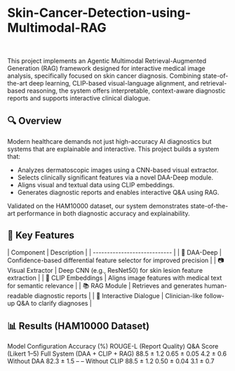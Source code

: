# Skin-Cancer-Detection-using-Multimodal-RAG
</br>


This project implements an Agentic Multimodal Retrieval-Augmented Generation (RAG) framework designed for interactive medical image analysis, specifically focused on skin cancer diagnosis. Combining state-of-the-art deep learning, CLIP-based visual-language alignment, and retrieval-based reasoning, the system offers interpretable, context-aware diagnostic reports and supports interactive clinical dialogue.
</br>

## 🔍 Overview
Modern healthcare demands not just high-accuracy AI diagnostics but systems that are explainable and interactive. This project builds a system that:

- Analyzes dermatoscopic images using a CNN-based visual extractor.
- Selects clinically significant features via a novel DAA-Deep module.
- Aligns visual and textual data using CLIP embeddings.
- Generates diagnostic reports and enables interactive Q&A using RAG.

Validated on the HAM10000 dataset, our system demonstrates state-of-the-art performance in both diagnostic accuracy and explainability.
</br>

## 🧠 Key Features
| Component	 | Description |
| ---------------------------- |
| 🧠 DAA-Deep | 	Confidence-based differential feature selector for improved precision |
| 📷 Visual Extractor |	Deep CNN (e.g., ResNet50) for skin lesion feature extraction |
| 🔗 CLIP Embeddings	| Aligns image features with medical text for semantic relevance |
| 📚 RAG Module	| Retrieves and generates human-readable diagnostic reports |
| 💬 Interactive Dialogue | 	Clinician-like follow-up Q&A to clarify diagnoses |
</br>

## 📊 Results (HAM10000 Dataset)
Model Configuration	Accuracy (%)	ROUGE-L (Report Quality)	Q&A Score (Likert 1–5)
Full System (DAA + CLIP + RAG)	88.5 ± 1.2	0.65 ± 0.05	4.2 ± 0.6
Without DAA	82.3 ± 1.5	–	–
Without CLIP	88.5 ± 1.2	0.50 ± 0.04	3.1 ± 0.7
